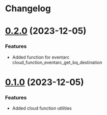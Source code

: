# Changelog

# [0.2.0]() (2023-12-05)

### Features

* Added function for eventarc cloud_function_eventarc_get_bq_destination

# [0.1.0]() (2023-12-05)

### Features

* Added cloud function utilities
